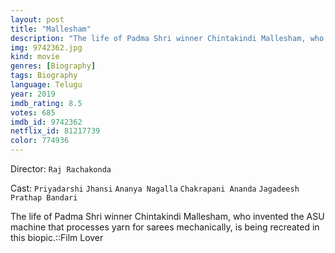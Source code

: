 ```yaml
---
layout: post
title: "Mallesham"
description: "The life of Padma Shri winner Chintakindi Mallesham, who invented the ASU machine that processes yarn for sarees mechanically, is being recreated in this biopic.::Film Lover.."
img: 9742362.jpg
kind: movie
genres: [Biography]
tags: Biography 
language: Telugu
year: 2019
imdb_rating: 8.5
votes: 685
imdb_id: 9742362
netflix_id: 81217739
color: 774936
---
```

Director: `Raj Rachakonda`  

Cast: `Priyadarshi` `Jhansi` `Ananya Nagalla` `Chakrapani Ananda` `Jagadeesh Prathap Bandari` 

The life of Padma Shri winner Chintakindi Mallesham, who invented the ASU machine that processes yarn for sarees mechanically, is being recreated in this biopic.::Film Lover